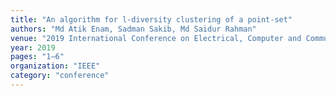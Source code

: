 ```yaml
---
title: "An algorithm for l-diversity clustering of a point-set"
authors: "Md Atik Enam, Sadman Sakib, Md Saidur Rahman"
venue: "2019 International Conference on Electrical, Computer and Communication Engineering (ECCE)"
year: 2019
pages: "1–6"
organization: "IEEE"
category: "conference"
---
```

